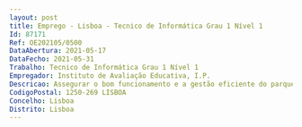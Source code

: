 ```yaml
--- 
layout: post
title: Emprego - Lisboa - Tecnico de Informática Grau 1 Nível 1
Id: 87171
Ref: OE202105/0500
DataAbertura: 2021-05-17
DataFecho: 2021-05-31
Trabalho: Tecnico de Informática Grau 1 Nível 1
Empregador: Instituto de Avaliação Educativa, I.P.
Descricao: Assegurar o bom funcionamento e a gestão eficiente do parque informático do IAVE. Proceder à instalação e manutenção de componentes de hardware e à instalação e atualização de software. Desenvolver soluções informáticas que viabilizem a concretização de projetos, em articulação com os serviços do IAVE, procurando soluções tecnicamente ajustadas e, preferencialmente, em open source.
CodigoPostal: 1250-269 LISBOA
Concelho: Lisboa
Distrito: Lisboa
--- 
```

